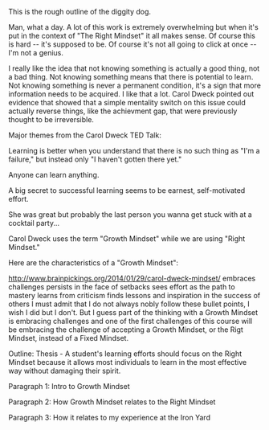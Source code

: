 This is the rough outline of the diggity dog.

Man, what a day. A lot of this work is extremely overwhelming but when it's put in the context of "The Right Mindset" it all makes sense. Of course this is hard -- it's supposed to be. Of course it's not all going to click at once -- I'm not a genius.

I really like the idea that not knowing something is actually a good thing, not a bad thing. Not knowing something means that there is potential to learn. Not knowing something is never a permanent condition, it's a sign that more information needs to be acquired. I like that a lot. Carol Dweck pointed out evidence that showed that a simple mentality switch on this issue could actually reverse things, like the achievment gap, that were previously thought to be irreversible.

Major themes from the Carol Dweck TED Talk:

Learning is better when you understand that there is no such thing as "I'm a failure," but instead only "I haven't gotten there yet."

Anyone can learn anything.

A big secret to successful learning seems to be earnest, self-motivated effort.

She was great but probably the last person you wanna get stuck with at a cocktail party...

Carol Dweck uses the term "Growth Mindset" while we are using "Right Mindset."

Here are the characteristics of a "Growth Mindset":

http://www.brainpickings.org/2014/01/29/carol-dweck-mindset/
embraces challenges
persists in the face of setbacks
sees effort as the path to mastery
learns from criticism
finds lessons and inspiration in the success of others
I must admit that I do not always nobly follow these bullet points, I wish I did but I don't. But I guess part of the thinking with a Growth Mindset is embracing challenges and one of the first challenges of this course will be embracing the challenge of accepting a Growth Mindset, or the Rigt Mindset, instead of a Fixed Mindset.

Outline:
Thesis - A student's learning efforts should focus on the Right Mindset because it allows most individuals to learn in the most effective way without damaging their spirit. 

Paragraph 1: Intro to Growth Mindset

Paragraph 2: How Growth Mindset relates to the Right Mindset

Paragraph 3: How it relates to my experience at the Iron Yard

